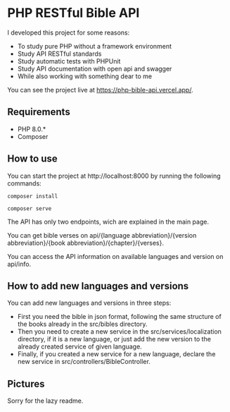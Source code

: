 # PHP RESTful Bible API

I developed this project for some reasons: 
- To study pure PHP without a framework environment
- Study API RESTful standards
- Study automatic tests with PHPUnit
- Study API documentation with open api and swagger
- While also working with something dear to me

You can see the project live at https://php-bible-api.vercel.app/.

## Requirements

- PHP 8.0.*
- Composer

## How to use

You can start the project at http://localhost:8000 by running the following commands:

```
composer install
```

```
composer serve
```

The API has only two endpoints, wich are explained in the main page.

You can get bible verses on api/{language abbreviation}/{version abbreviation}/{book abbreviation}/{chapter}/{verses}.

You can access the API information on available languages and version on api/info.

## How to add new languages and versions

You can add new languages and versions in three steps:

- First you need the bible in json format, following the same structure of the books already in the src/bibles directory.
- Then you need to create a new service in the src/services/localization directory, if it is a new language, or just add the new version to the already created service of given language.
- Finally, if you created a new service for a new language, declare the new service in src/controllers/BibleController.

## Pictures



Sorry for the lazy readme.


